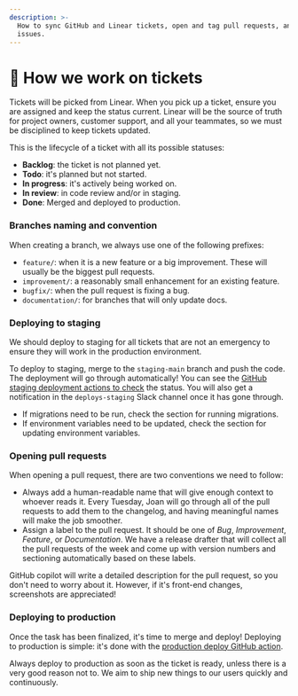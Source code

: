 ```yaml
---
description: >-
  How to sync GitHub and Linear tickets, open and tag pull requests, and update
  issues.
---
```


# 🤺 How we work on tickets

Tickets will be picked from Linear. When you pick up a ticket, ensure you are assigned and keep the status current. Linear will be the source of truth for project owners, customer support, and all your teammates, so we must be disciplined to keep tickets updated.

This is the lifecycle of a ticket with all its possible statuses:

* **Backlog**: the ticket is not planned yet.
* **Todo**: it's planned but not started.
* **In progress**: it's actively being worked on.
* **In review**: in code review and/or in staging.
* **Done**: Merged and deployed to production.

### Branches naming and convention

When creating a branch, we always use one of the following prefixes:

* `feature/`: when it is a new feature or a big improvement. These will usually be the biggest pull requests.
* `improvement/`: a reasonably small enhancement for an existing feature.
* `bugfix/`: when the pull request is fixing a bug.
* `documentation/`: for branches that will only update docs.

### Deploying to staging

We should deploy to staging for all tickets that are not an emergency to ensure they will work in the production environment.

To deploy to staging, merge to the `staging-main` branch and push the code. The deployment will go through automatically! You can see the [GitHub staging deployment actions to check](https://github.com/CrowdDotDev/crowd.dev/actions/workflows/staging-deploy-backend.yaml) the status. You will also get a notification in the `deploys-staging` Slack channel once it has gone through.

* If migrations need to be run, check the section for running migrations.
* If environment variables need to be updated, check the section for updating environment variables.

### Opening pull requests

When opening a pull request, there are two conventions we need to follow:&#x20;

* Always add a human-readable name that will give enough context to whoever reads it. Every Tuesday, Joan will go through all of the pull requests to add them to the changelog, and having meaningful names will make the job smoother.
* Assign a label to the pull request. It should be one of _Bug_, _Improvement_, _Feature_, or _Documentation_. We have a release drafter that will collect all the pull requests of the week and come up with version numbers and sectioning automatically based on these labels.

GitHub copilot will write a detailed description for the pull request, so you don't need to worry about it. However, if it's front-end changes, screenshots are appreciated!

### Deploying to production

Once the task has been finalized, it's time to merge and deploy! Deploying to production is simple: it's done with the [production deploy GitHub action](https://github.com/CrowdDotDev/crowd.dev/actions/workflows/production-deploy.yaml).&#x20;

Always deploy to production as soon as the ticket is ready, unless there is a very good reason not to. We aim to ship new things to our users quickly and continuously.

